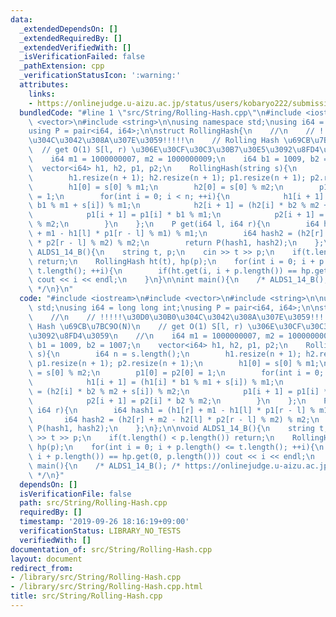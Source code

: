 ```yaml
---
data:
  _extendedDependsOn: []
  _extendedRequiredBy: []
  _extendedVerifiedWith: []
  _isVerificationFailed: false
  _pathExtension: cpp
  _verificationStatusIcon: ':warning:'
  attributes:
    links:
    - https://onlinejudge.u-aizu.ac.jp/status/users/kobaryo222/submissions/1/ALDS1_14_B/judge/3893675/C++14
  bundledCode: "#line 1 \"src/String/Rolling-Hash.cpp\"\n#include <iostream>\n#include\
    \ <vector>\n#include <string>\n\nusing namespace std;\nusing i64 = long long int;\n\
    using P = pair<i64, i64>;\n\nstruct RollingHash{\n    //\n    // !!!!!\u30D0\u30B0\
    \u304C\u3042\u308A\u307E\u3059!!!!!\n    // Rolling Hash \u69CB\u7BC9O(N)\n  \
    \  // get O(1) S[l, r) \u306E\u30CF\u30C3\u30B7\u30E5\u3092\u8FD4\u3059\n    //\n\
    \    i64 m1 = 1000000007, m2 = 1000000009;\n    i64 b1 = 1009, b2 = 1007;\n  \
    \  vector<i64> h1, h2, p1, p2;\n    RollingHash(string s){\n        i64 n = s.length();\n\
    \        h1.resize(n + 1); h2.resize(n + 1); p1.resize(n + 1); p2.resize(n + 1);\n\
    \        h1[0] = s[0] % m1;\n        h2[0] = s[0] % m2;\n        p1[0] = p2[0]\
    \ = 1;\n        for(int i = 0; i < n; ++i){\n            h1[i + 1] = (h1[i] *\
    \ b1 % m1 + s[i]) % m1;\n            h2[i + 1] = (h2[i] * b2 % m2 + s[i]) % m2;\n\
    \            p1[i + 1] = p1[i] * b1 % m1;\n            p2[i + 1] = p2[i] * b2\
    \ % m2;\n        }\n    };\n    P get(i64 l, i64 r){\n        i64 hash1 = (h1[r]\
    \ + m1 - h1[l] * p1[r - l] % m1) % m1;\n        i64 hash2 = (h2[r] + m2 - h2[l]\
    \ * p2[r - l] % m2) % m2;\n        return P(hash1, hash2);\n    };\n};\n\nvoid\
    \ ALDS1_14_B(){\n    string t, p;\n    cin >> t >> p;\n    if(t.length() < p.length())\
    \ return;\n    RollingHash ht(t), hp(p);\n    for(int i = 0; i + p.length() <=\
    \ t.length(); ++i){\n        if(ht.get(i, i + p.length()) == hp.get(0, p.length()))\
    \ cout << i << endl;\n    }\n}\n\nint main(){\n    /* ALDS1_14_B(); /* https://onlinejudge.u-aizu.ac.jp/status/users/kobaryo222/submissions/1/ALDS1_14_B/judge/3893675/C++14\
    \ */\n}\n"
  code: "#include <iostream>\n#include <vector>\n#include <string>\n\nusing namespace\
    \ std;\nusing i64 = long long int;\nusing P = pair<i64, i64>;\n\nstruct RollingHash{\n\
    \    //\n    // !!!!!\u30D0\u30B0\u304C\u3042\u308A\u307E\u3059!!!!!\n    // Rolling\
    \ Hash \u69CB\u7BC9O(N)\n    // get O(1) S[l, r) \u306E\u30CF\u30C3\u30B7\u30E5\
    \u3092\u8FD4\u3059\n    //\n    i64 m1 = 1000000007, m2 = 1000000009;\n    i64\
    \ b1 = 1009, b2 = 1007;\n    vector<i64> h1, h2, p1, p2;\n    RollingHash(string\
    \ s){\n        i64 n = s.length();\n        h1.resize(n + 1); h2.resize(n + 1);\
    \ p1.resize(n + 1); p2.resize(n + 1);\n        h1[0] = s[0] % m1;\n        h2[0]\
    \ = s[0] % m2;\n        p1[0] = p2[0] = 1;\n        for(int i = 0; i < n; ++i){\n\
    \            h1[i + 1] = (h1[i] * b1 % m1 + s[i]) % m1;\n            h2[i + 1]\
    \ = (h2[i] * b2 % m2 + s[i]) % m2;\n            p1[i + 1] = p1[i] * b1 % m1;\n\
    \            p2[i + 1] = p2[i] * b2 % m2;\n        }\n    };\n    P get(i64 l,\
    \ i64 r){\n        i64 hash1 = (h1[r] + m1 - h1[l] * p1[r - l] % m1) % m1;\n \
    \       i64 hash2 = (h2[r] + m2 - h2[l] * p2[r - l] % m2) % m2;\n        return\
    \ P(hash1, hash2);\n    };\n};\n\nvoid ALDS1_14_B(){\n    string t, p;\n    cin\
    \ >> t >> p;\n    if(t.length() < p.length()) return;\n    RollingHash ht(t),\
    \ hp(p);\n    for(int i = 0; i + p.length() <= t.length(); ++i){\n        if(ht.get(i,\
    \ i + p.length()) == hp.get(0, p.length())) cout << i << endl;\n    }\n}\n\nint\
    \ main(){\n    /* ALDS1_14_B(); /* https://onlinejudge.u-aizu.ac.jp/status/users/kobaryo222/submissions/1/ALDS1_14_B/judge/3893675/C++14\
    \ */\n}"
  dependsOn: []
  isVerificationFile: false
  path: src/String/Rolling-Hash.cpp
  requiredBy: []
  timestamp: '2019-09-26 18:16:19+09:00'
  verificationStatus: LIBRARY_NO_TESTS
  verifiedWith: []
documentation_of: src/String/Rolling-Hash.cpp
layout: document
redirect_from:
- /library/src/String/Rolling-Hash.cpp
- /library/src/String/Rolling-Hash.cpp.html
title: src/String/Rolling-Hash.cpp
---
```

